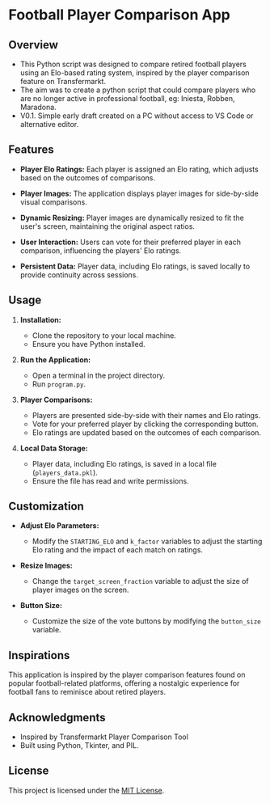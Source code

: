 # Football Player Comparison App

## Overview

- This Python script was designed to compare retired football players using an Elo-based rating system, inspired by the player comparison feature on Transfermarkt.
- The aim was to create a python script that could compare players who are no longer active in professional football, eg: Iniesta, Robben, Maradona.
- V0.1. Simple early draft created on a PC without access to VS Code or alternative editor. 


## Features

- **Player Elo Ratings:** Each player is assigned an Elo rating, which adjusts based on the outcomes of comparisons.
  
- **Player Images:** The application displays player images for side-by-side visual comparisons.

- **Dynamic Resizing:** Player images are dynamically resized to fit the user's screen, maintaining the original aspect ratios.

- **User Interaction:** Users can vote for their preferred player in each comparison, influencing the players' Elo ratings.

- **Persistent Data:** Player data, including Elo ratings, is saved locally to provide continuity across sessions.

## Usage

1. **Installation:**
    - Clone the repository to your local machine.
    - Ensure you have Python installed.

2. **Run the Application:**
    - Open a terminal in the project directory.
    - Run `program.py`.

3. **Player Comparisons:**
    - Players are presented side-by-side with their names and Elo ratings.
    - Vote for your preferred player by clicking the corresponding button.
    - Elo ratings are updated based on the outcomes of each comparison.

4. **Local Data Storage:**
    - Player data, including Elo ratings, is saved in a local file (`players_data.pkl`).
    - Ensure the file has read and write permissions.

## Customization

- **Adjust Elo Parameters:**
    - Modify the `STARTING_ELO` and `k_factor` variables to adjust the starting Elo rating and the impact of each match on ratings.

- **Resize Images:**
    - Change the `target_screen_fraction` variable to adjust the size of player images on the screen.

- **Button Size:**
    - Customize the size of the vote buttons by modifying the `button_size` variable.

## Inspirations

This application is inspired by the player comparison features found on popular football-related platforms, offering a nostalgic experience for football fans to reminisce about retired players.

## Acknowledgments

- Inspired by Transfermarkt Player Comparison Tool
- Built using Python, Tkinter, and PIL.

## License

This project is licensed under the [MIT License](LICENSE).
